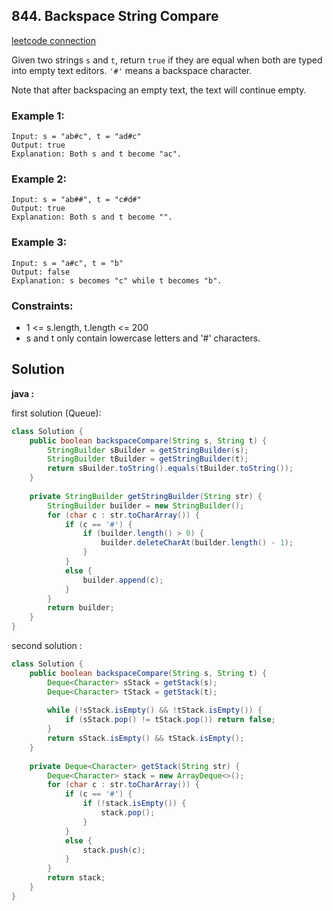 ## 844. Backspace String Compare

[leetcode connection](https://leetcode.com/problems/backspace-string-compare/)

Given two strings `s` and `t`, return `true` if they are equal when both are typed into empty text editors. `'#'` means a backspace character.

Note that after backspacing an empty text, the text will continue empty.

### Example 1:
```
Input: s = "ab#c", t = "ad#c"
Output: true
Explanation: Both s and t become "ac".
```

### Example 2:
```
Input: s = "ab##", t = "c#d#"
Output: true
Explanation: Both s and t become "".
```

### Example 3:
```
Input: s = "a#c", t = "b"
Output: false
Explanation: s becomes "c" while t becomes "b".
```

### Constraints:

* 1 <= s.length, t.length <= 200
* s and t only contain lowercase letters and '#' characters.

## Solution

**java :**

first solution (Queue):
```java
class Solution {
    public boolean backspaceCompare(String s, String t) {
        StringBuilder sBuilder = getStringBuilder(s);
        StringBuilder tBuilder = getStringBuilder(t);
        return sBuilder.toString().equals(tBuilder.toString());
    }
    
    private StringBuilder getStringBuilder(String str) {
        StringBuilder builder = new StringBuilder();
        for (char c : str.toCharArray()) {
            if (c == '#') {
                if (builder.length() > 0) {
                    builder.deleteCharAt(builder.length() - 1);
                }
            }
            else {
                builder.append(c);
            }
        }
        return builder;
    }
}
```

second solution :
```java
class Solution {
    public boolean backspaceCompare(String s, String t) {
        Deque<Character> sStack = getStack(s);
        Deque<Character> tStack = getStack(t);
        
        while (!sStack.isEmpty() && !tStack.isEmpty()) {
            if (sStack.pop() != tStack.pop()) return false;
        }
        return sStack.isEmpty() && tStack.isEmpty();
    }
    
    private Deque<Character> getStack(String str) {
        Deque<Character> stack = new ArrayDeque<>();
        for (char c : str.toCharArray()) {
            if (c == '#') {
                if (!stack.isEmpty()) {
                    stack.pop();
                }
            }
            else {
                stack.push(c);
            }
        }
        return stack;
    }
}
```